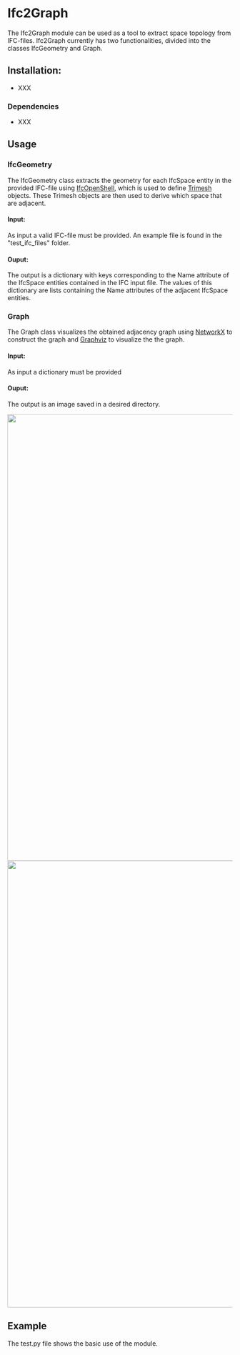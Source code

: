 # Ifc2Graph

The Ifc2Graph module can be used as a tool to extract space topology from IFC-files. 
Ifc2Graph currently has two functionalities, divided into the classes IfcGeometry and Graph.

## Installation:
- XXX


### Dependencies
- XXX


## Usage 


### IfcGeometry
The IfcGeometry class extracts the geometry for each IfcSpace entity in the provided IFC-file using [IfcOpenShell](http://ifcopenshell.org/python), which is used to define [Trimesh](https://trimsh.org/trimesh.html) objects. 
These Trimesh objects are then used to derive which space that are adjacent. 

#### Input:
As input a valid IFC-file must be provided. An example file is found in the "test_ifc_files" folder.

#### Ouput:
The output is a dictionary with keys corresponding to the Name attribute of the IfcSpace entities contained in the IFC input file.
The values of this dictionary are lists containing the Name attributes of the adjacent IfcSpace entities.


### Graph
The Graph class visualizes the obtained adjacency graph using [NetworkX](https://networkx.org/) to construct the graph and [Graphviz](https://graphviz.org/) to visualize the the graph.

#### Input:
As input a dictionary must be provided 

#### Ouput:
The output is an image saved in a desired directory. 

<img src="https://user-images.githubusercontent.com/74002963/174341376-44a9bcea-aec3-4a21-b186-1f16fc31a294.png" width="1000">
<img src="https://user-images.githubusercontent.com/74002963/174342723-81112bf1-4928-452a-b142-6d8372bd83e8.png" width="1000">

## Example
The test.py file shows the basic use of the module.








